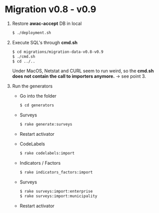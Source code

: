 # Migration v0.8 - v0.9

1. Restore **awac-accept** DB in local

    ```sh
    $ ./deployment.sh
    ```
    
2. Execute SQL's through **cmd.sh**

    ```sh
    $ cd migrations/migration-data-v0.8-v0.9
    $ ./cmd.sh
    $ cd ../..
    ```
    
    Under MacOS, Netstat and CURL seem to run weird, so the **cmd.sh does not contain the call to importers anymore.** -> see point 3.
    
3. Run the generators

    - Go into the folder
    
        ```sh
        $ cd generators
        ```
        
    - Surveys
    
        ```sh
        $ rake generate:surveys
        ```
        
    - Restart activator
        
    - CodeLabels
        
        ```sh
        $ rake codelabels:import
        ```
        
    - Indicators / Factors
    
        ```sh
        $ rake indicators_factors:import
        ```    
    
    - Surveys
    
         ```sh
         $ rake surveys:import:enterprise
         $ rake surveys:import:municipality
         ``` 
           
    - Restart activator
            
  